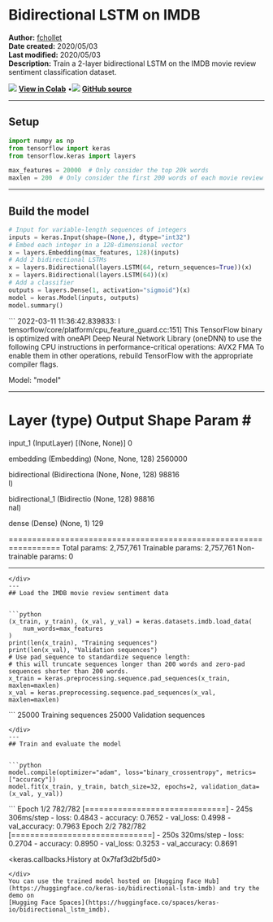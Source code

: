 # Bidirectional LSTM on IMDB

**Author:** [fchollet](https://twitter.com/fchollet)<br>
**Date created:** 2020/05/03<br>
**Last modified:** 2020/05/03<br>
**Description:** Train a 2-layer bidirectional LSTM on the IMDB movie review sentiment classification dataset.


<img class="k-inline-icon" src="https://colab.research.google.com/img/colab_favicon.ico"/> [**View in Colab**](https://colab.research.google.com/github/keras-team/keras-io/blob/master/examples/nlp/ipynb/bidirectional_lstm_imdb.ipynb)  <span class="k-dot">•</span><img class="k-inline-icon" src="https://github.com/favicon.ico"/> [**GitHub source**](https://github.com/keras-team/keras-io/blob/master/examples/nlp/bidirectional_lstm_imdb.py)



---
## Setup


```python
import numpy as np
from tensorflow import keras
from tensorflow.keras import layers

max_features = 20000  # Only consider the top 20k words
maxlen = 200  # Only consider the first 200 words of each movie review
```

---
## Build the model


```python
# Input for variable-length sequences of integers
inputs = keras.Input(shape=(None,), dtype="int32")
# Embed each integer in a 128-dimensional vector
x = layers.Embedding(max_features, 128)(inputs)
# Add 2 bidirectional LSTMs
x = layers.Bidirectional(layers.LSTM(64, return_sequences=True))(x)
x = layers.Bidirectional(layers.LSTM(64))(x)
# Add a classifier
outputs = layers.Dense(1, activation="sigmoid")(x)
model = keras.Model(inputs, outputs)
model.summary()
```

<div class="k-default-codeblock">
```
2022-03-11 11:36:42.839833: I tensorflow/core/platform/cpu_feature_guard.cc:151] This TensorFlow binary is optimized with oneAPI Deep Neural Network Library (oneDNN) to use the following CPU instructions in performance-critical operations:  AVX2 FMA
To enable them in other operations, rebuild TensorFlow with the appropriate compiler flags.

Model: "model"
_________________________________________________________________
 Layer (type)                Output Shape              Param #   
=================================================================
 input_1 (InputLayer)        [(None, None)]            0         
                                                                 
 embedding (Embedding)       (None, None, 128)         2560000   
                                                                 
 bidirectional (Bidirectiona  (None, None, 128)        98816     
 l)                                                              
                                                                 
 bidirectional_1 (Bidirectio  (None, 128)              98816     
 nal)                                                            
                                                                 
 dense (Dense)               (None, 1)                 129       
                                                                 
=================================================================
Total params: 2,757,761
Trainable params: 2,757,761
Non-trainable params: 0
_________________________________________________________________

```
</div>
---
## Load the IMDB movie review sentiment data


```python
(x_train, y_train), (x_val, y_val) = keras.datasets.imdb.load_data(
    num_words=max_features
)
print(len(x_train), "Training sequences")
print(len(x_val), "Validation sequences")
# Use pad_sequence to standardize sequence length:
# this will truncate sequences longer than 200 words and zero-pad sequences shorter than 200 words.
x_train = keras.preprocessing.sequence.pad_sequences(x_train, maxlen=maxlen)
x_val = keras.preprocessing.sequence.pad_sequences(x_val, maxlen=maxlen)
```

<div class="k-default-codeblock">
```
25000 Training sequences
25000 Validation sequences

```
</div>
---
## Train and evaluate the model


```python
model.compile(optimizer="adam", loss="binary_crossentropy", metrics=["accuracy"])
model.fit(x_train, y_train, batch_size=32, epochs=2, validation_data=(x_val, y_val))
```

<div class="k-default-codeblock">
```
Epoch 1/2
782/782 [==============================] - 245s 306ms/step - loss: 0.4843 - accuracy: 0.7652 - val_loss: 0.4998 - val_accuracy: 0.7963
Epoch 2/2
782/782 [==============================] - 250s 320ms/step - loss: 0.2704 - accuracy: 0.8950 - val_loss: 0.3253 - val_accuracy: 0.8691

<keras.callbacks.History at 0x7faf3d2bf5d0>

```
</div>
You can use the trained model hosted on [Hugging Face Hub](https://huggingface.co/keras-io/bidirectional-lstm-imdb) and try the demo on
[Hugging Face Spaces](https://huggingface.co/spaces/keras-io/bidirectional_lstm_imdb).
